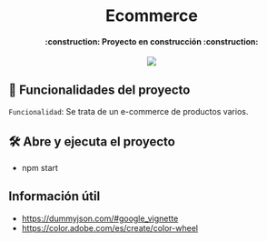<h1 align="center"> Ecommerce </h1>

<h4 align="center">
    :construction: Proyecto en construcción :construction:
</h4>

<p align="center">
   <img src="https://img.shields.io/badge/STATUS-EN%20DESAROLLO-green">
</p>

## :hammer: Funcionalidades del proyecto

`Funcionalidad`: Se trata de un e-commerce de productos varios.


## 🛠️ Abre y ejecuta el proyecto
- npm start

## Información útil
- https://dummyjson.com/#google_vignette
- https://color.adobe.com/es/create/color-wheel